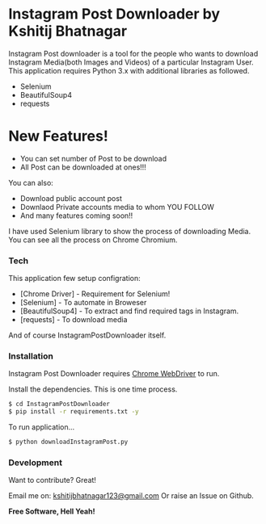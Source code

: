 # Instagram Post Downloader by Kshitij Bhatnagar
Instagram Post downloader is a tool for the people who wants to download Instagram Media(both Images and Videos) of a particular Instagram User. This application requires Python 3.x with additional libraries as followed.

  - Selenium
  - BeautifulSoup4
  - requests

# New Features!

  - You can set number of  Post to be download
  - All Post can be downloaded at ones!!!


You can also:
  - Download public account post
  - Downlaod Private accounts media to whom YOU FOLLOW 
  - And many features coming soon!!

I have used Selenium library to show the process of downloading Media. You can see all the process on Chrome Chromium.

### Tech
This application few setup configration:

* [Chrome Driver] - Requirement for Selenium!
* [Selenium] - To automate in Broweser
* [BeautifulSoup4] - To extract and find required tags in Instagram.
* [requests] - To download media

And of course InstagramPostDownloader itself.

### Installation

Instagram Post Downloader requires [Chrome WebDriver](https://chromedriver.chromium.org/)  to run.

Install the dependencies. This is one time process.

```sh
$ cd InstagramPostDownloader
$ pip install -r requirements.txt -y
```

To run application...

```sh
$ python downloadInstagramPost.py
```

### Development

Want to contribute? Great!

Email me on: kshitijbhatnagar123@gmail.com
Or raise an Issue on Github.
 


**Free Software, Hell Yeah!**
